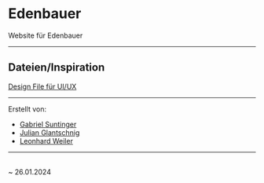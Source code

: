 <h1>Edenbauer</h1>
<p>Website für Edenbauer</p>
<hr>
<h2>Dateien/Inspiration</h2>
<a href="https://www.figma.com/file/jyOBWhbhJaQ9t0ecQ7mcU4/Homepage?type=design&node-id=0%3A1&mode=design&t=DjV3pwSviTsQalqv-1">Design File für UI/UX</a>
<hr>
<p>Erstellt von:</p>
<ul>
  <li><a href="https://github.com/Kontaa5">Gabriel Suntinger</a></li>
  <li><a href="https://github.com/JulianGlantschnig">Julian Glantschnig</a></li>
  <li><a href="https://github.com/LeonhardWeiler">Leonhard Weiler</a></li>
</ul>
<hr>
<br>
<time>~ 26.01.2024</time>
